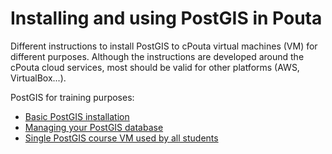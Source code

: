 # Installing and using PostGIS in Pouta
Different instructions to install PostGIS to cPouta virtual machines (VM) for different purposes. Although the instructions are developed around the cPouta cloud services, most should be valid for other platforms (AWS, VirtualBox...).

PostGIS for training purposes:
- [Basic PostGIS installation](basic_postgis.md)
- [Managing your PostGIS database](basic_postgis_management.md)
- [Single PostGIS course VM used by all students](single_postgis_for_training.md)
